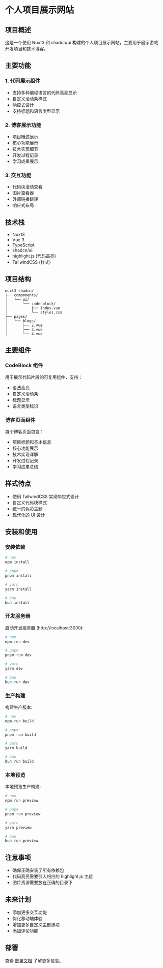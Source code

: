 # 个人项目展示网站

## 项目概述
这是一个使用 Nuxt3 和 shadcn/ui 构建的个人项目展示网站，主要用于展示游戏开发项目和技术博客。

## 主要功能

### 1. 代码展示组件
- 支持多种编程语言的代码高亮显示
- 自定义滚动条样式
- 响应式设计
- 支持标题和语言类型显示

### 2. 博客展示功能
- 项目概述展示
- 核心功能展示
- 技术实现细节
- 开发过程记录
- 学习成果展示

### 3. 交互功能
- 代码块滚动查看
- 图片查看器
- 外部链接跳转
- 响应式布局

## 技术栈
- Nuxt3
- Vue 3
- TypeScript
- shadcn/ui
- highlight.js (代码高亮)
- TailwindCSS (样式)

## 项目结构
```
nuxt3-shadcn/
├── components/
│   └── ui/
│       └── code-block/
│           ├── index.vue
│           └── styles.css
├── pages/
│   └── blogs/
│       ├── 2.vue
│       ├── 3.vue
│       └── 4.vue
```

## 主要组件

### CodeBlock 组件
用于展示代码片段的可复用组件，支持：
- 语法高亮
- 自定义滚动条
- 标题显示
- 语言类型标识

### 博客页面组件
每个博客页面包含：
- 项目标题和基本信息
- 核心功能展示
- 技术实现详解
- 开发过程记录
- 学习成果总结

## 样式特点
- 使用 TailwindCSS 实现响应式设计
- 自定义代码块样式
- 统一的色彩主题
- 现代化的 UI 设计

## 安装和使用

### 安装依赖
```bash
# npm
npm install

# pnpm
pnpm install

# yarn
yarn install

# bun
bun install
```

### 开发服务器
启动开发服务器 (http://localhost:3000):
```bash
# npm
npm run dev

# pnpm
pnpm run dev

# yarn
yarn dev

# bun
bun run dev
```

### 生产构建
构建生产版本:
```bash
# npm
npm run build

# pnpm
pnpm run build

# yarn
yarn build

# bun
bun run build
```

### 本地预览
本地预览生产构建:
```bash
# npm
npm run preview

# pnpm
pnpm run preview

# yarn
yarn preview

# bun
bun run preview
```

## 注意事项
- 确保正确安装了所有依赖包
- 代码高亮需要引入相应的 highlight.js 主题
- 图片资源需要放在正确的目录下

## 未来计划
- 添加更多交互功能
- 优化移动端体验
- 增加更多自定义主题选项
- 添加评论功能

## 部署
查看 [部署文档](https://nuxt.com/docs/getting-started/deployment) 了解更多信息。
